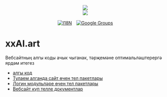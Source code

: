 <p align="center"><a href="https://xxai.art"><img src="https://cdn.jsdelivr.net/gh/xxai-art/doc/logo.svg"/></a><br/><a href="https://xxai.art"><img src="https://cdn.jsdelivr.net/gh/xxai-art/doc/xxai.svg"/></a></p><p align="center"><a href="https://github.com/xxai-art/doc#readme"><img alt="I18N" src="https://cdn.jsdelivr.net/gh/wactax/img/t.svg"/></a>　<a href="https://groups.google.com/u/0/g/xxai-art"><img alt="Google Groups" src="https://cdn.jsdelivr.net/gh/wactax/img/g-groups.svg"/></a></p>

# xxAI.art

Вебсайтның алгы коды ачык чыганак, тәрҗемәне оптимальләштерергә ярдәм итегез

* [алгы код](https://github.com/xxai-art/web)
* [Тулаем алганда сайт өчен тел пакетлары](https://github.com/xxai-art/web/tree/main/i18n)
* [Логин модульләре өчен тел пакетлары](https://github.com/wacpkg/user/tree/main/ui.i18n)
* [Вебсайт күп телле документлар](https://github.com/xxai-doc)
